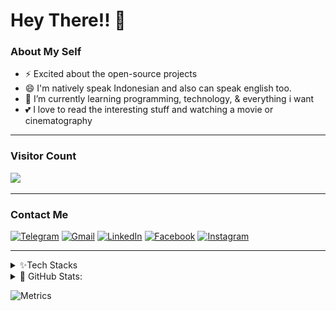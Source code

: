 # Hey There!! 👋

### About My Self

- ⚡ Excited about the open-source projects
- 😄 I'm natively speak Indonesian and also can speak english too.
- 🌱 I’m currently learning programming, technology, & everything i want
- 💕 I love to read the interesting stuff and watching a movie or cinematography

---

### Visitor Count
<img src="https://profile-counter.glitch.me/NichiNect/count.svg" />

---

### Contact Me
[![Telegram](https://img.shields.io/badge/Telegram-26A5E4?style=for-the-badge&logo=telegram&logoColor=white)](https://t.me/yoniwidhi)
[![Gmail](https://img.shields.io/badge/Gmail-EA4335?style=for-the-badge&logo=gmail&logoColor=white)](mailto:yoniwidhi2@gmail.com?subject=your_message)
[![LinkedIn](https://img.shields.io/badge/LinkedIn-0A66C2?style=for-the-badge&logo=linkedin&logoColor=white)](https://linkedin.com/in/yoni-widhic)
[![Facebook](https://img.shields.io/badge/Facebook-1877F2?style=for-the-badge&logo=facebook&logoColor=white)](https://facebook.com/yoniwidhi)
[![Instagram](https://img.shields.io/badge/Instagram-CA377D?style=for-the-badge&logo=instagram&logoColor=white)](https://instagram.com/yoniwidhi.133)

---

<details>
  <summary>
   ✨Tech Stacks
  </summary>
  
  <p>
    <a href="#" rel="noreferrer">
      <img src="https://raw.githubusercontent.com/devicons/devicon/55609aa5bd817ff167afce0d965585c92040787a/icons/javascript/javascript-original.svg" alt="javascript" width="40" height="40" />
    </a>
    <a href="#" rel="noreferrer">
      <img src="https://raw.githubusercontent.com/devicons/devicon/55609aa5bd817ff167afce0d965585c92040787a/icons/typescript/typescript-original.svg" alt="typescript" width="40" height="40" />
    </a>
    <a href="#" rel="noreferrer">
      <img src="https://raw.githubusercontent.com/devicons/devicon/55609aa5bd817ff167afce0d965585c92040787a/icons/php/php-original.svg" alt="php" width="40" height="40" />
    </a>
    <a href="#" rel="noreferrer">
      <img src="https://raw.githubusercontent.com/devicons/devicon/55609aa5bd817ff167afce0d965585c92040787a/icons/laravel/laravel-plain-wordmark.svg" alt="laravel" width="40" height="40" />
    </a>
    <a href="#" rel="noreferrer">
      <img src="https://raw.githubusercontent.com/devicons/devicon/55609aa5bd817ff167afce0d965585c92040787a/icons/codeigniter/codeigniter-plain-wordmark.svg" alt="codeigniter" width="40" height="40" />
    </a>
    <a href="#" rel="noreferrer">
      <img src="https://raw.githubusercontent.com/devicons/devicon/55609aa5bd817ff167afce0d965585c92040787a/icons/nodejs/nodejs-original.svg" alt="node.js" width="40" height="40" />
    </a>
    <a href="#" rel="noreferrer">
      <img src="https://raw.githubusercontent.com/detain/svg-logos/af43b58bee054f40b2c215d97b983d03b190f0d4/svg/f/fastify.svg" alt="fastify.js" width="40" height="40" />
    </a>
    <a href="#" rel="noreferrer">
      <img src="https://raw.githubusercontent.com/devicons/devicon/55609aa5bd817ff167afce0d965585c92040787a/icons/express/express-original-wordmark.svg" alt="express.js" width="40" height="40" />
    </a>
    <a href="#" rel="noreferrer">
      <img src="https://raw.githubusercontent.com/devicons/devicon/55609aa5bd817ff167afce0d965585c92040787a/icons/nestjs/nestjs-plain.svg" alt="nest.js" width="40" height="40" />
    </a>
    <a href="#" rel="noreferrer">
      <img src="https://raw.githubusercontent.com/devicons/devicon/55609aa5bd817ff167afce0d965585c92040787a/icons/adonisjs/adonisjs-original.svg" alt="adonis.js" width="40" height="40" />
    </a>
    <a href="#" rel="noreferrer">
      <img src="https://raw.githubusercontent.com/devicons/devicon/55609aa5bd817ff167afce0d965585c92040787a/icons/socketio/socketio-original.svg" alt="socket.io" width="40" height="40" />
    </a>
    <a href="#" rel="noreferrer">
      <img src="https://raw.githubusercontent.com/devicons/devicon/55609aa5bd817ff167afce0d965585c92040787a/icons/mysql/mysql-original-wordmark.svg" alt="mysql" width="40" height="40" />
    </a>
    <a href="#" rel="noreferrer">
      <img src="https://www.vectorlogo.zone/logos/mariadb/mariadb-icon.svg" alt="mariadb" width="40" height="40" />
    </a>
    <a href="#" rel="noreferrer">
      <img src="https://raw.githubusercontent.com/devicons/devicon/55609aa5bd817ff167afce0d965585c92040787a/icons/postgresql/postgresql-original-wordmark.svg" alt="postgresql" width="40" height="40" />
    </a>
    <a href="#" rel="noreferrer">
      <img src="https://raw.githubusercontent.com/devicons/devicon/55609aa5bd817ff167afce0d965585c92040787a/icons/redis/redis-original.svg" alt="redis" width="40" height="40" />
    </a>
    <a href="#" rel="noreferrer">
      <img src="https://raw.githubusercontent.com/devicons/devicon/55609aa5bd817ff167afce0d965585c92040787a/icons/apachekafka/apachekafka-original.svg" alt="kafka" width="40" height="40" />
    </a>
  </p>
  <p>
    <a href="#" rel="noreferrer">
      <img src="https://raw.githubusercontent.com/devicons/devicon/55609aa5bd817ff167afce0d965585c92040787a/icons/html5/html5-original-wordmark.svg" alt="html5" width="40" height="40" />
    </a>
    <a href="#" rel="noreferrer">
      <img src="https://raw.githubusercontent.com/devicons/devicon/55609aa5bd817ff167afce0d965585c92040787a/icons/bootstrap/bootstrap-original.svg" alt="bootstrap" width="40" height="40" />
    </a>
    <a href="#" rel="noreferrer">
      <img src="https://raw.githubusercontent.com/devicons/devicon/55609aa5bd817ff167afce0d965585c92040787a/icons/tailwindcss/tailwindcss-plain.svg" alt="tailwindcss" width="40" height="40" />
    </a>
    <a href="#" rel="noreferrer">
      <img src="https://raw.githubusercontent.com/devicons/devicon/55609aa5bd817ff167afce0d965585c92040787a/icons/jquery/jquery-original-wordmark.svg" alt="jquery" width="40" height="40" />
    </a>
    <a href="#" rel="noreferrer">
      <img src="https://raw.githubusercontent.com/devicons/devicon/55609aa5bd817ff167afce0d965585c92040787a/icons/vuejs/vuejs-original.svg" alt="vue.js" width="40" height="40" />
    </a>
    <a href="#" rel="noreferrer">
      <img src="https://raw.githubusercontent.com/devicons/devicon/55609aa5bd817ff167afce0d965585c92040787a/icons/nuxtjs/nuxtjs-original.svg" alt="nuxt.js" width="40" height="40" />
    </a>
  </p>
  <p>
    <a href="#" rel="noreferrer">
      <img src="https://raw.githubusercontent.com/devicons/devicon/55609aa5bd817ff167afce0d965585c92040787a/icons/linux/linux-original.svg" alt="linux" width="40" height="40" />
    </a>
    <a href="#" rel="noreferrer">
      <img src="https://raw.githubusercontent.com/devicons/devicon/55609aa5bd817ff167afce0d965585c92040787a/icons/ubuntu/ubuntu-plain.svg" alt="ubuntu" width="40" height="40" />
    </a>
    <a href="#" rel="noreferrer">
      <img src="https://raw.githubusercontent.com/devicons/devicon/55609aa5bd817ff167afce0d965585c92040787a/icons/nginx/nginx-original.svg" alt="nginx" width="40" height="40" />
    </a>
    <a href="#" rel="noreferrer">
      <img src="https://raw.githubusercontent.com/devicons/devicon/55609aa5bd817ff167afce0d965585c92040787a/icons/docker/docker-original-wordmark.svg" alt="docker" width="40" height="40" />
    </a>
    <a href="#" rel="noreferrer">
      <img src="https://raw.githubusercontent.com/devicons/devicon/55609aa5bd817ff167afce0d965585c92040787a/icons/vscode/vscode-original.svg" alt="vscode" width="40" height="40" />
    </a>
    <a href="#" rel="noreferrer">
      <img src="https://raw.githubusercontent.com/devicons/devicon/55609aa5bd817ff167afce0d965585c92040787a/icons/git/git-original.svg" alt="git" width="40" height="40" />
    </a>
    <a href="#" rel="noreferrer">
      <img src="https://www.vectorlogo.zone/logos/getpostman/getpostman-icon.svg" alt="postman" width="40" height="40" />
    </a>
  </p>
</details>

<details>
  <summary>
   📔 GitHub Stats:
  </summary>

  <p>
    <img src="https://github-readme-stats.vercel.app/api?username=NichiNect&show_icons=true&include_all_commits=true" alt="yoniwidhi" height="200" />
    <img src="https://github-readme-stats.vercel.app/api/top-langs/?username=NichiNect&layout=compact&langs_count=10" alt="yoniwidhi" height="200" />
  </p>
</details>



![Metrics](https://metrics.lecoq.io/NichiNect?template=terminal&base.metadata=0&isocalendar=1&lines=1&repositories=1&projects=1&achievements=1&languages=1&followup=1&repositories=100&repositories.batch=100&repositories.forks=false&repositories.affiliations=owner&isocalendar.duration=half-year&languages.limit=8&languages.sections=most-used&languages.colors=github&languages.threshold=0%25&languages.indepth=false&languages.categories=markup%2C%20programming&languages.recent.categories=markup%2C%20programming&languages.recent.load=300&languages.recent.days=14&followup.sections=repositories&projects.limit=4&projects.descriptions=false&achievements.threshold=A&achievements.secrets=true&achievements.display=compact&achievements.limit=0&config.timezone=Asia%2FJakarta)
